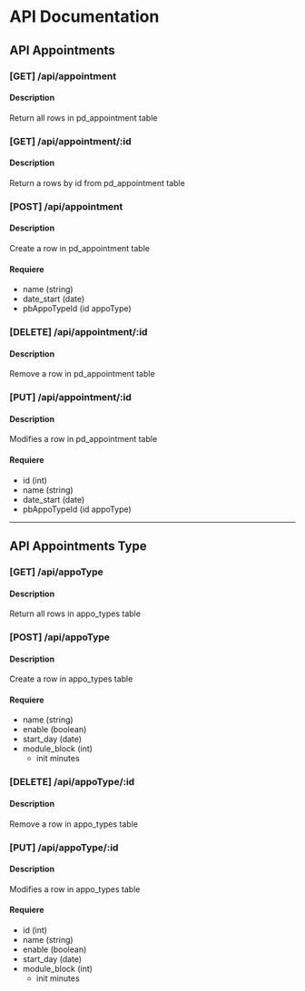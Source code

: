 # API Documentation
## API Appointments

### [GET] /api/appointment
#### Description
Return all rows in pd_appointment table

### [GET] /api/appointment/:id
#### Description
Return a rows by id from pd_appointment table

### [POST] /api/appointment
#### Description
Create a row in pd_appointment table
#### Requiere
- name (string)
- date_start (date)
- pbAppoTypeId (id appoType)

### [DELETE] /api/appointment/:id
#### Description
Remove a row in pd_appointment table

### [PUT] /api/appointment/:id
#### Description
Modifies a row in pd_appointment table
#### Requiere
- id (int)
- name (string)
- date_start (date)
- pbAppoTypeId (id appoType)

---
## API Appointments Type
### [GET] /api/appoType
#### Description
Return all rows in appo_types table


### [POST] /api/appoType
#### Description
Create a row in appo_types table
#### Requiere
- name (string)
- enable (boolean)
- start_day (date)
- module_block (int)
  - init minutes

### [DELETE] /api/appoType/:id
#### Description
Remove a row in appo_types table

### [PUT] /api/appoType/:id
#### Description
Modifies a row in appo_types table
#### Requiere
- id (int)
- name (string)
- enable (boolean)
- start_day (date)
- module_block (int)
  - init minutes
